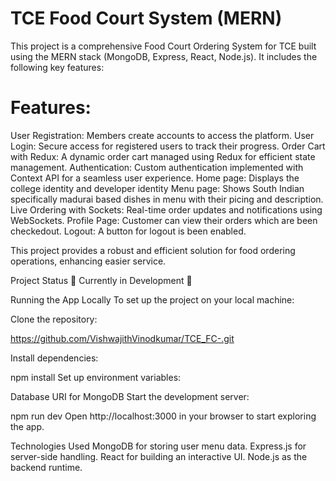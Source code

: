 # TCE Food Court System (MERN)
This project is a comprehensive Food Court Ordering System for TCE built using the MERN stack (MongoDB, Express, React, Node.js). It includes the following key features:

# Features: 
User Registration: Members create accounts to access the platform.
User Login: Secure access for registered users to track their progress.
Order Cart with Redux: A dynamic order cart managed using Redux for efficient state management.
Authentication: Custom authentication implemented with Context API for a seamless user experience.
Home page: Displays the college identity and developer identity
Menu page: Shows South Indian specifically madurai based dishes in menu with their picing and description.
Live Ordering with Sockets: Real-time order updates and notifications using WebSockets.
Profile Page: Customer can view their orders which are been checkedout.
Logout: A button for logout is been enabled.

This project provides a robust and efficient solution for food ordering operations, enhancing easier service.

Project Status
🚧 Currently in Development 🚧

Running the App Locally
To set up the project on your local machine:

Clone the repository:

https://github.com/VishwajithVinodkumar/TCE_FC-.git

Install dependencies:

npm install
Set up environment variables:

Database URI for MongoDB
Start the development server:

npm run dev
Open http://localhost:3000 in your browser to start exploring the app.

Technologies Used
MongoDB for storing user menu data.
Express.js for server-side handling.
React for building an interactive UI.
Node.js as the backend runtime.

